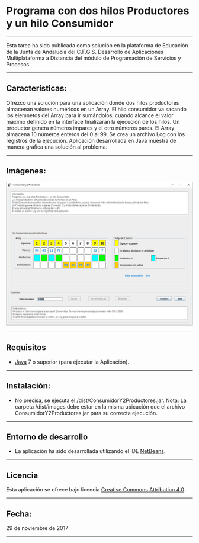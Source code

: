 Programa con dos hilos Productores y un hilo Consumidor
=======================================================

_ _ _
Esta tarea ha sido publicada como solución en la plataforma de Educación de la Junta de Andalucía del C.F.G.S. Desarrollo de Aplicaciones Multiplataforma a Distancia del módulo de Programación de Servicios y Procesos.

_ _ _
## Características:
Ofrezco una solución para una aplicación donde dos hilos productores almacenan valores numéricos en un Array. El hilo consumidor va sacando los elemnetos del Array para ir sumándolos, cuando alcance el valor máximo definido en la interface finalizaran la ejecución de los hilos.
Un productor genera números impares y el otro números pares.
El Array almacena 10 números enteros del 0 al 99.
Se crea un archivo Log con los registros de la ejecución.
Aplicación desarrollada en Java muestra de manera gráfica una solución al problema.

- - -
## Imágenes:
![img01]

- - -
## Requisitos
- [Java] 7 o superior (para ejecutar la Aplicación).

- - -
## Instalación:
- No precisa, se ejecuta el /dist/ConsumidorY2Productores.jar.
Nota: La carpeta /dist/images debe estar en la misma ubicación que el archivo ConsumidorY2Productores.jar para su correcta ejecución.

- - -
## Entorno de desarrollo
- La aplicación ha sido desarrollada utilizando el IDE [NetBeans].

- - -
## Licencia
Esta aplicación se ofrece bajo licencia [Creative Commons Attribution 4.0](https://choosealicense.com/licenses/cc-by-4.0/).

- - -
## Fecha:
29 de noviembre de 2017

- - -


[img01]: ./readme_imagenes/img01.jpg
[Java]: https://www.java.com/
[NetBeans]: https://netbeans.org/
